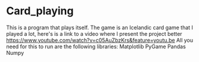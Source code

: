 # Card_playing
 
This is a program that plays itself.
The game is an Icelandic card game that I played a lot, here's is a link to a video where I present the project better
https://www.youtube.com/watch?v=c05AuZbzKrs&feature=youtu.be
All you need for this to run are the following libraries:
Matplotlib
PyGame
Pandas
Numpy
